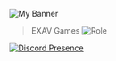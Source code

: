 ![My Banner](https://pbs.twimg.com/profile_banners/1316444575502946306/1666631468/1080x360)

> EXAV Games ![Role](https://img.shields.io/badge/-Main%20Programmer-blue)

 [![Discord Presence](https://lanyard.cnrad.dev/api/939581336107249664)](https://discord.com/users/939581336107249664)
